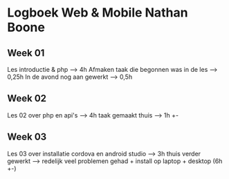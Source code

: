 # Logboek Web & Mobile Nathan Boone
## Week 01

Les introductie & php --> 4h
Afmaken taak die begonnen was in de les --> 0,25h
In de avond nog aan gewerkt --> 0,5h

## Week 02

Les 02 over php en api's --> 4h
taak gemaakt thuis --> 1h +-

## Week 03

Les 03 over installatie cordova en android studio --> 3h
thuis verder gewerkt --> redelijk veel problemen gehad + install op laptop + desktop (6h +-)